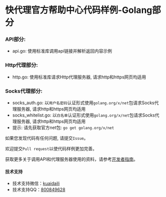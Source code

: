 # 快代理官方帮助中心代码样例-Golang部分

### API部分:
* api.go: 使用标准库调用api链接并解析返回内容示例

### Http代理部分:
* http.go: 使用标准库请求Http代理服务器, 请求http和https网页均适用 

### Socks代理部分:
* socks_auth.go: 以`用户名密码`认证形式使用`golang.org/x/net`包请求Socks代理服务器, 请求http和https网页均适用
* socks_whitelist.go: 以`白名单`认证形式使用`golang.org/x/net`包请求Socks代理服务器, 请求http和https网页均适用
* 提示: 请先获取官方net包: `go get golang.org/x/net`

如果您发现代码有任何问题, 请提交`Issue`。

欢迎提交`Pull request`以使代码样例更加完善。

获取更多关于调用API和代理服务器使用的资料，请参考[开发者指南](https://help.kuaidaili.com/dev/api/)。

#### 技术支持

* 技术支持微信：<a href="https://img.kuaidaili.com/img/service_wx.jpg">kuaidaili</a>
* 技术支持QQ：<a href="http://q.url.cn/CDksXo?_type=wpa&qidian=true">800849628</a>